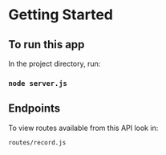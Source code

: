 # Getting Started


## To run this app
In the project directory, run:

### `node server.js`

## Endpoints

To view routes available from this API look in:

`routes/record.js`